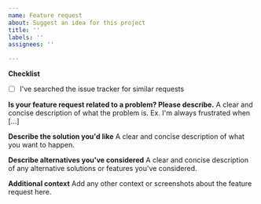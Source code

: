 ```yaml
---
name: Feature request
about: Suggest an idea for this project
title: ''
labels: ''
assignees: ''

---
```


**Checklist**
* [ ] I've searched the issue tracker for similar requests

**Is your feature request related to a problem? Please describe.**
A clear and concise description of what the problem is. Ex. I'm always frustrated when [...]

**Describe the solution you'd like**
A clear and concise description of what you want to happen.

**Describe alternatives you've considered**
A clear and concise description of any alternative solutions or features you've considered.

**Additional context**
Add any other context or screenshots about the feature request here.
